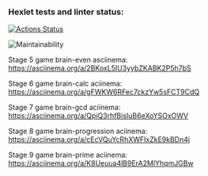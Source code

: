 ### Hexlet tests and linter status:
[![Actions Status](https://github.com/F1nsky/frontend-project-lvl1/workflows/hexlet-check/badge.svg)](https://github.com/F1nsky/frontend-project-lvl1/actions)

![Maintainability](https://api.codeclimate.com/v1/badges/de025cc30039fcbe3955/maintainability)

Stage 5 game brain-even asciinema: https://asciinema.org/a/2BKoxL5IU3yybZKABK2P5h7bS

Stage 6 game brain-calc aciinema: https://asciinema.org/a/gFWKW6RFec7ckzYw5sFCT9CdQ

Stage 7 game brain-gcd aciinema: https://asciinema.org/a/QpiQ3rhfBisIuB6eXoYSOxOWV

Stage 8 game brain-progression aciinema: https://asciinema.org/a/cEcVQuYcRhXWFIxZkE9kBDn4j

Stage 9 game brain-prime aciinema: https://asciinema.org/a/K8Ueuua4lB9ErA2MlYhqmJGBw